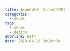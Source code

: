 ```yaml
---
title: Skunk设计 (Socket对象)
categories:
  - skunk
tags:
  - skunk
  - design
abbrlink: bef4
date: 2020-04-19 06:29:04
---
```

